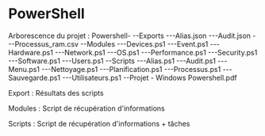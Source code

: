 # PowerShell 
Arborescence du projet :
Powershell-
          --Exports
          ---Alias.json
          ---Audit.json
          ---Processus_ram.csv
          --Modules
          ---Devices.ps1
          ---Event.ps1
          ---Hardware.ps1
          ---Network.ps1
          ---OS.ps1
          ---Performance.ps1
          ---Security.ps1
          ---Software.ps1
          ---Users.ps1
          --Scripts
          ---Alias.ps1
          ---Audit.ps1
          ---Menu.ps1
          ---Nettoyage.ps1
          ---Planification.ps1
          ---Processus.ps1
          ---Sauvegarde.ps1
          ---Utilisateurs.ps1
          --Projet - Windows Powershell.pdf

Export : 
Résultats des scripts

Modules : 
Script de récupération d'informations

Scripts : 
Script de récupération d'informations + tâches